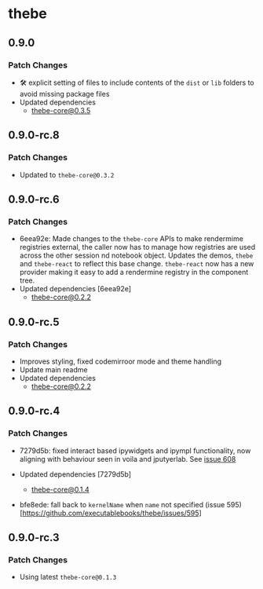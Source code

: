# thebe

## 0.9.0

### Patch Changes

- 🛠 explicit setting of files to include contents of the `dist` or `lib` folders to avoid missing package files
- Updated dependencies
  - thebe-core@0.3.5

## 0.9.0-rc.8

### Patch Changes

- Updated to `thebe-core@0.3.2`

## 0.9.0-rc.6

### Patch Changes

- 6eea92e: Made changes to the `thebe-core` APIs to make rendermime registries external, the caller now has to manage how registries are used across the other session nd notebook object. Updates the demos, `thebe` and `thebe-react` to reflect this base change. `thebe-react` now has a new provider making it easy to add a rendermine registry in the component tree.
- Updated dependencies [6eea92e]
  - thebe-core@0.2.2

## 0.9.0-rc.5

### Patch Changes

- Improves styling, fixed codemirroor mode and theme handling
- Update main readme
- Updated dependencies
  - thebe-core@0.2.2

## 0.9.0-rc.4

### Patch Changes

- 7279d5b: fixed interact based ipywidgets and ipympl functionality, now aligning with behaviour seen in voila and jputyerlab. See [issue 608](https://github.com/executablebooks/thebe/issues/608)
- Updated dependencies [7279d5b]

  - thebe-core@0.1.4

- bfe8ede: fall back to `kernelName` when `name` not specified (issue 595)[https://github.com/executablebooks/thebe/issues/595]

## 0.9.0-rc.3

### Patch Changes

- Using latest `thebe-core@0.1.3`
